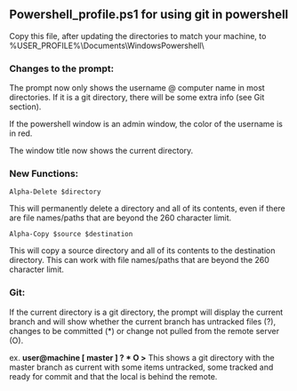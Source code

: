 ## Powershell_profile.ps1 for using git in powershell

Copy this file, after updating the directories to match your machine, to %USER_PROFILE%\Documents\WindowsPowershell\

### Changes to the prompt:

The prompt now only shows the username @ computer name in most directories. If it is a git directory, there will be some extra info (see Git section).

If the powershell window is an admin window, the color of the username is in red.

The window title now shows the current directory.

### New Functions:

`Alpha-Delete $directory`

This will permanently delete a directory and all of its contents, even if there are file names/paths that are beyond the 260 character limit.

`Alpha-Copy $source $destination`

This will copy a source directory and all of its contents to the destination directory. This can work with file names/paths that are beyond the 260 character limit.

### Git:

If the current directory is a git directory, the prompt will display the current branch and will show whether the current branch has untracked files (?), changes to be committed (*) or change not pulled from the remote server (O).

ex. **user@machine [ master ] ? * O >**
This shows a git directory with the master branch as current with some items untracked, some tracked and ready for commit and that the local is behind the remote.
